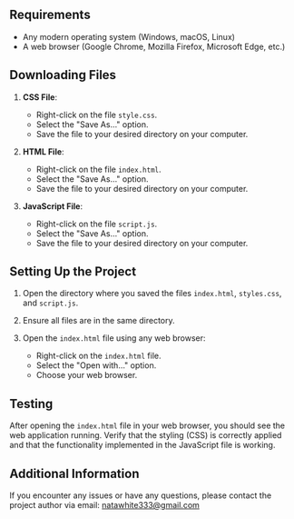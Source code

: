 
## Requirements
- Any modern operating system (Windows, macOS, Linux)
- A web browser (Google Chrome, Mozilla Firefox, Microsoft Edge, etc.)

## Downloading Files

1. **CSS File**:
    - Right-click on the file `style.css`.
    - Select the "Save As..." option.
    - Save the file to your desired directory on your computer.

2. **HTML File**:
    - Right-click on the file `index.html`.
    - Select the "Save As..." option.
    - Save the file to your desired directory on your computer.

3. **JavaScript File**:
    - Right-click on the file `script.js`.
    - Select the "Save As..." option.
    - Save the file to your desired directory on your computer.

## Setting Up the Project

1. Open the directory where you saved the files `index.html`, `styles.css`, and `script.js`.

2. Ensure all files are in the same directory.

3. Open the `index.html` file using any web browser:
    - Right-click on the `index.html` file.
    - Select the "Open with..." option.
    - Choose your web browser.

## Testing

After opening the `index.html` file in your web browser, you should see the web application running. Verify that the styling (CSS) is correctly applied and that the functionality implemented in the JavaScript file is working.

## Additional Information

If you encounter any issues or have any questions, please contact the project author via email: natawhite333@gmail.com
